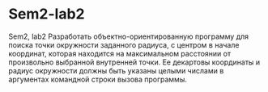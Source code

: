 # Sem2-lab2
Sem2, lab2
Разработать объектно-ориентированную программу для поиска точки окружности заданного радиуса, с центром в начале координат, которая находится на максимальном расстоянии от произвольно выбранной внутренней точки. Ее декартовы координаты и радиус окружности должны быть указаны целыми числами в аргументах командной строки вызова программы.

